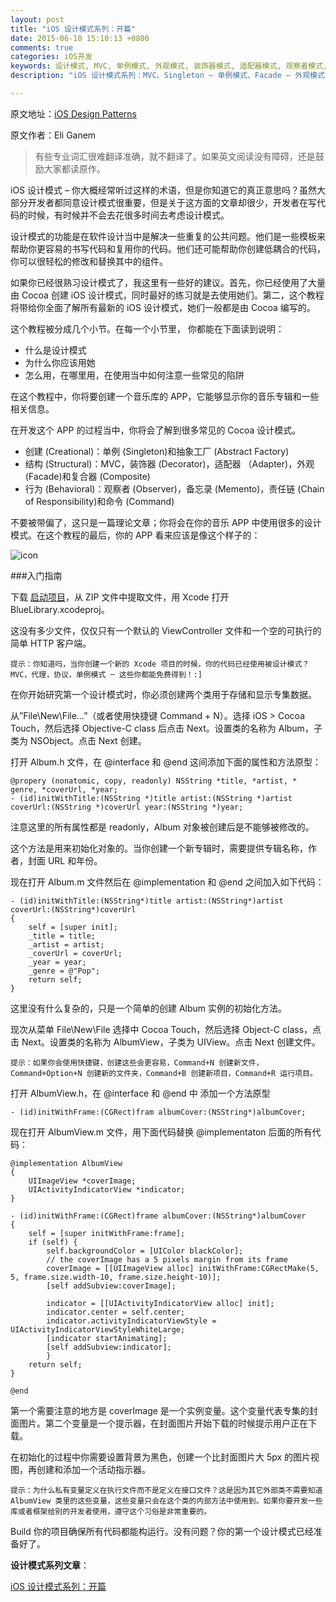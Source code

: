 ```yaml
---
layout: post
title: "iOS 设计模式系列：开篇"
date: 2015-06-10 15:10:13 +0800
comments: true
categories: iOS开发
keywords: 设计模式, MVC, 单例模式, 外观模式, 装饰器模式, 适配器模式, 观察者模式,备忘录模式,归档模式,命令模式, cocoapods, 个人博客, 刚刚在线
description: "iOS 设计模式系列：MVC、Singleton – 单例模式、Facade – 外观模式、Decorator – 装饰器模式、Adapter – 适配器模式、Observer – 观察者模式、Memento – 备忘录模式、Archiving – 归档模式、Command – 命令模式"

---
```


原文地址：[iOS Design Patterns](http://www.raywenderlich.com/46988/ios-design-patterns)

原文作者：Eli Ganem

> 有些专业词汇很难翻译准确，就不翻译了。如果英文阅读没有障碍，还是鼓励大家都读原作。

iOS 设计模式 – 你大概经常听过这样的术语，但是你知道它的真正意思吗？虽然大部分开发者都同意设计模式很重要，但是关于这方面的文章却很少，开发者在写代码的时候，有时候并不会去花很多时间去考虑设计模式。

设计模式的功能是在软件设计当中是解决一些重复的公共问题。他们是一些模板来帮助你更容易的书写代码和复用你的代码。他们还可能帮助你创建低耦合的代码，你可以很轻松的修改和替换其中的组件。

如果你已经很熟习设计模式了，我这里有一些好的建议。首先，你已经使用了大量由 Cocoa 创建 iOS 设计模式，同时最好的练习就是去使用她们。第二，这个教程将带给你全面了解所有最新的 iOS 设计模式，她们一般都是由 Cocoa 编写的。

这个教程被分成几个小节。在每一个小节里， 你都能在下面读到说明：

* 什么是设计模式
* 为什么你应该用她
* 怎么用，在哪里用，在使用当中如何注意一些常见的陷阱

在这个教程中，你将要创建一个音乐库的 APP，它能够显示你的音乐专辑和一些相关信息。

在开发这个 APP 的过程当中，你将会了解到很多常见的 Cocoa 设计模式。

* 创建 (Creational)：单例 (Singleton)和抽象工厂 (Abstract Factory)
* 结构 (Structural)：MVC，装饰器 (Decorator)，适配器 （Adapter)，外观 (Facade)和复合器 (Composite)
* 行为 (Behavioral)：观察者 (Observer)，备忘录 (Memento)，责任链 (Chain of Responsibility)和命令 (Command)

不要被带偏了，这只是一篇理论文章；你将会在你的音乐 APP 中使用很多的设计模式。在这个教程的最后，你的 APP 看来应该是像这个样子的：

![icon](http://cdn1.raywenderlich.com/wp-content/uploads/2013/07/finalapp-180x320.png)

###入门指南

下载 [启动项目](cdn2.raywenderlich.com/wp-content/uploads/2013/07/BlueLibrary-Starter.zip)，从 ZIP 文件中提取文件，用 Xcode 打开 BlueLibrary.xcodeproj。

这没有多少文件，仅仅只有一个默认的 ViewController 文件和一个空的可执行的简单 HTTP 客户端。

 
 	提示：你知道吗，当你创建一个新的 Xcode 项目的时候，你的代码已经使用被设计模式？MVC，代理，协议，单例模式 ─ 这些你都能免费得到！:]


在你开始研究第一个设计模式时，你必须创建两个类用于存储和显示专集数据。

从”File\New\File…”（或者使用快捷键 Command + N）。选择 iOS > Cocoa Touch，然后选择 Objective-C class 后点击 Next。设置类的名称为 Album，子类为 NSObject。点击 Next 创建。

打开 Album.h 文件，在 @interface 和 @end 这间添加下面的属性和方法原型：

	@propery (nonatomic, copy, readonly) NSString *title, *artist, * genre, *coverUrl, *year;
	- (id)initWithTitle:(NSString *)title artist:(NSString *)artist coverUrl:(NSString *)coverUrl year:(NSString *)year;

注意这里的所有属性都是 readonly，Album 对象被创建后是不能够被修改的。

这个方法是用来初始化对象的。当你创建一个新专辑时，需要提供专辑名称，作者，封面 URL 和年份。

现在打开 Album.m 文件然后在 @implementation 和 @end 之间加入如下代码：

	- (id)initWithTitle:(NSString*)title artist:(NSString*)artist coverUrl:(NSString*)coverUrl
	{
	    self = [super init];
	    _title = title;
	    _artist = artist;
	    _coverUrl = coverUrl;
	    _year = year;
	    _genre = @"Pop";
	    return self;
	}

这里没有什么复杂的，只是一个简单的创建 Album 实例的初始化方法。

现次从菜单 File\New\File 选择中 Cocoa Touch，然后选择 Object-C class，点击 Next。设置类的名称为 AlbumView，子类为 UIView。点击 Next 创建文件。

	提示：如果你会使用快捷键，创建这些会更容易，Command+N 创建新文件，Command+Option+N 创建新的文件夹，Command+B 创建新项目，Command+R 运行项目。

打开 AlbumView.h，在 @interface 和 @end 中 添加一个方法原型

	- (id)initWithFrame:(CGRect)fram albumCover:(NSString*)albumCover;

现在打开 AlbumView.m 文件，用下面代码替换 @implementaton 后面的所有代码：

	@implementation AlbumView
	{
	    UIImageView *coverImage;
	    UIActivityIndicatorView *indicator;
	}
	
	- (id)initWithFrame:(CGRect)frame albumCover:(NSString*)albumCover
	{
	    self = [super initWithFrame:frame];
	    if (self) {
	        self.backgroundColor = [UIColor blackColor];
	        // the coverImage has a 5 pixels margin from its frame
	        coverImage = [[UIImageView alloc] initWithFrame:CGRectMake(5, 5, frame.size.width-10, frame.size.height-10)];
	        [self addSubview:coverImage];
	
	        indicator = [[UIActivityIndicatorView alloc] init];
	        indicator.center = self.center;
	        indicator.activityIndicatorViewStyle = UIActivityIndicatorViewStyleWhiteLarge;
	        [indicator startAnimating];
	        [self addSubview:indicator];
	        }
	    return self;
	}

	@end

第一个需要注意的地方是 coverImage 是一个实例变量。这个变量代表专集的封面图片。第二个变量是一个提示器，在封面图片开始下载的时候提示用户正在下载。

在初始化的过程中你需要设置背景为黑色，创建一个比封面图片大 5px 的图片视图，再创建和添加一个活动指示器。

	提示：为什么私有变量定义在执行文件而不是定义在接口文件？这是因为其它外部类不需要知道 AlbumView 类里的这些变量，这些变量只会在这个类的内部方法中使用到。如果你要开发一些库或者框架给别的开发者使用，遵守这个习俗是非常重要的。

Build 你的项目确保所有代码都能构运行。没有问题？你的第一个设计模式已经准备好了。

**设计模式系列文章**：

[iOS 设计模式系列：开篇](http://www.superqq.com/blog/2015/06/10/ios-she-ji-mo-shi-xi-lie-:kai-pian/)
